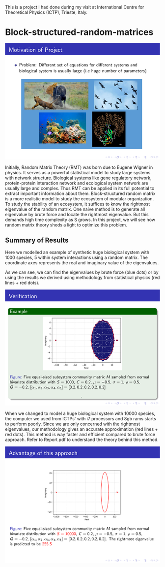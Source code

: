 This is a project I had done during my visit at International Centre for Theoretical Physics (ICTP), Trieste, Italy.

# Block-structured-random-matrices

![Motivation](https://github.com/lingminhao/Block-structured-random-matrices/blob/main/readme-images/projectmotivation.png)

Initially, Random Matrix Theory (RMT) was born due to Eugene Wigner in physics. It serves as a powerful statistical model to study large systems with network structure. Biological systems like gene regulatory network, protein-protein interaction network and ecological system network are usually large and complex. Thus RMT can be applied in its full potential to extract important information about them. Block-structured random matrix is a more realistic model to study the ecosystem of modular organization. To study the stability of an ecosystem, it suffices to know the rightmost eigenvalue of the random matrix. One naive method is to generate all eigenvalue by brute force and locate the rightmost eigenvalue. But this demands high time complexity as S grows. In this project, we will see how random matrix theory sheds a light to optimize this problem. 

## Summary of Results

Here we modelled an example of synthetic huge biological system with 1000 species, 5 within system interactions using a random matrix. The coordinate axes represents the real and imaginary value of the eigenvalues. 

As we can see, we can find the eigenvalues by brute force (blue dots) or by using the results we derived using methodology from statistical physics (red lines + red dots). 

![example](https://github.com/lingminhao/Block-structured-random-matrices/blob/main/readme-images/example.png)

When we changed to model a huge biological system with 10000 species, the computer we used from ICTPs' with i7 processors and 8gb rams starts to perform poorly. Since we are only concerned with the rightmost eigenvalues, our methodology gives an accurate approximation (red lines + red dots). This method is way faster and efficient compared to brute force approach. Refer to Report.pdf to understand the theory behind this method.  

![advantage](https://github.com/lingminhao/Block-structured-random-matrices/blob/main/readme-images/advantage.png)
